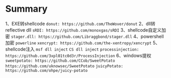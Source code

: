# Summary
1、EXE转shellcode
```donut: https://github.com/TheWover/donut``` 
2、dll转reflective dll
```sRDI: https://github.com/monoxgas/sRDI```
3、shellcode自定义加密
```stager.dll: https://github.com/Libraggbond/stager.dll```
4、powershell加密
```powerline```
```xencrypt: https://github.com/the-xentropy/xencrypt```
5、shellcode注入
```msf dll inject```
```CS dll inject```
```processinjection: https://github.com/3xpl01tc0d3r/ProcessInjection```
6、windows提权
```sweetpotato: https://github.com/CCob/SweetPotato  https://github.com/uknowsec/SweetPotato```
```juicyPotato: https://github.com/ohpe/juicy-potato```
